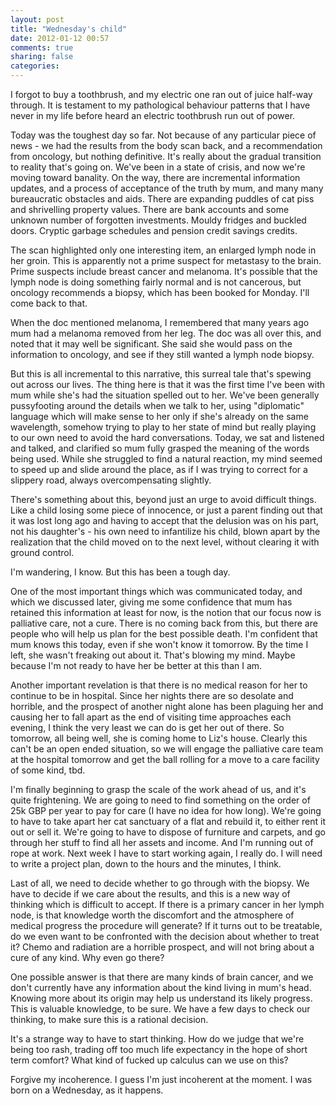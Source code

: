 ```yaml
---
layout: post
title: "Wednesday's child"
date: 2012-01-12 00:57
comments: true
sharing: false
categories: 
---
```


I forgot to buy a toothbrush, and my electric one ran out of juice half-way through. It is testament to my pathological behaviour patterns that I have never in my life before heard an electric toothbrush run out of power.

Today was the toughest day so far. Not because of any particular piece of news - we had the results from the body scan back, and a recommendation from oncology, but nothing definitive. It's really about the gradual transition to reality that's going on. We've been in a state of crisis, and now we're moving toward banality. On the way, there are incremental information updates, and a process of acceptance of the truth by mum, and many many bureaucratic obstacles and aids. There are expanding puddles of cat piss and shrivelling property values. There are bank accounts and some unknown number of forgotten investments. Mouldy fridges and buckled doors. Cryptic garbage schedules and pension credit savings credits.

The scan highlighted only one interesting item, an enlarged lymph node in her groin. This is apparently not a prime suspect for metastasy to the brain. Prime suspects include breast cancer and melanoma. It's possible that the lymph node is doing something fairly normal and is not cancerous, but oncology recommends a biopsy, which has been booked for Monday. I'll come back to that.

When the doc mentioned melanoma, I remembered that many years ago mum had a melanoma removed from her leg. The doc was all over this, and noted that it may well be significant. She said she would pass on the information to oncology, and see if they still wanted a lymph node biopsy.

But this is all incremental to this narrative, this surreal tale that's spewing out across our lives. The thing here is that it was the first time I've been with mum while she's had the situation spelled out to her. We've been generally pussyfooting around the details when we talk to her, using "diplomatic" language which will make sense to her only if she's already on the same wavelength, somehow trying to play to her state of mind but really playing to our own need to avoid the hard conversations. Today, we sat and listened and talked, and clarified so mum fully grasped the meaning of the words being used. While she struggled to find a natural reaction, my mind seemed to speed up and slide around the place, as if I was trying to correct for a slippery road, always overcompensating slightly.

There's something about this, beyond just an urge to avoid difficult things. Like a child losing some piece of innocence, or just a parent finding out that it was lost long ago and having to accept that the delusion was on his part, not his daughter's - his own need to infantilize his child, blown apart by the realization that the child moved on to the next level, without clearing it with ground control.

I'm wandering, I know. But this has been a tough day.

One of the most important things which was communicated today, and which we discussed later, giving me some confidence that mum has retained this information at least for now, is the notion that our focus now is palliative care, not a cure. There is no coming back from this, but there are people who will help us plan for the best possible death. I'm confident that mum knows this today, even if she won't know it tomorrow. By the time I left, she wasn't freaking out about it. That's blowing my mind. Maybe because I'm not ready to have her be better at this than I am.

Another important revelation is that there is no medical reason for her to continue to be in hospital. Since her nights there are so desolate and horrible, and the prospect of another night alone has been plaguing her and causing her to fall apart as the end of visiting time approaches each evening, I think the very least we can do is get her out of there. So tomorrow, all being well, she is coming home to Liz's house. Clearly this can't be an open ended situation, so we will engage the palliative care team at the hospital tomorrow and get the ball rolling for a move to a care facility of some kind, tbd.

I'm finally beginning to grasp the scale of the work ahead of us, and it's quite frightening. We are going to need to find something on the order of 25k GBP per year to pay for care (I have no idea for how long). We're going to have to take apart her cat sanctuary of a flat and rebuild it, to either rent it out or sell it. We're going to have to dispose of furniture and carpets, and go through her stuff to find all her assets and income. And I'm running out of rope at work. Next week I have to start working again, I really do. I will need to write a project plan, down to the hours and the minutes, I think.

Last of all, we need to decide whether to go through with the biopsy. We have to decide if we care about the results, and this is a new way of thinking which is difficult to accept. If there is a primary cancer in her lymph node, is that knowledge worth the discomfort and the atmosphere of medical progress the procedure will generate? If it turns out to be treatable, do we even want to be confronted with the decision about whether to treat it? Chemo and radiation are a horrible prospect, and will not bring about a cure of any kind. Why even go there?

One possible answer is that there are many kinds of brain cancer, and we don't currently have any information about the kind living in mum's head. Knowing more about its origin may help us understand its likely progress. This is valuable knowledge, to be sure. We have a few days to check our thinking, to make sure this is a rational decision.

It's a strange way to have to start thinking. How do we judge that we're being too rash, trading off too much life expectancy in the hope of short term comfort? What kind of fucked up calculus can we use on this?

Forgive my incoherence. I guess I'm just incoherent at the moment. I was born on a Wednesday, as it happens.
